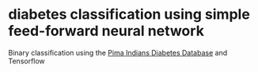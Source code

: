 # diabetes classification using simple feed-forward neural network

Binary classification using the [Pima Indians Diabetes Database](https://www.kaggle.com/uciml/pima-indians-diabetes-database) and Tensorflow
